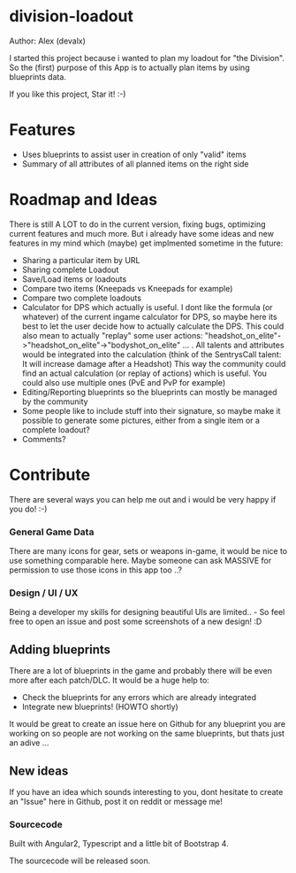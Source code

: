 # division-loadout

Author: Alex (devalx)

I started this project because i wanted to plan my loadout for "the Division". 
So the (first) purpose of this App is to actually plan items by using blueprints data.

If you like this project, Star it! :-)

# Features
- Uses blueprints to assist user in creation of only "valid" items
- Summary of all attributes of all planned items on the right side

# Roadmap and Ideas

There is still A LOT to do in the current version, fixing bugs, optimizing current features and much more.
But i already have some ideas and new features in my mind which (maybe) get implmented sometime in the future:

* Sharing a particular item by URL
* Sharing complete Loadout
* Save/Load items or loadouts
* Compare two items (Kneepads vs Kneepads for example)
* Compare two complete loadouts
* Calculator for DPS which actually is useful. I dont like the formula (or whatever) of the current ingame calculator for DPS, 
so maybe here its best to let the user decide how to actually calculate the DPS. 
This could also mean to actually "replay" some user actions: "headshot_on_elite"->"headshot_on_elite"->"bodyshot_on_elite" ... . 
All talents and attributes would be integrated into the calculation (think of the SentrysCall talent: It will increase damage after a Headshot)
This way the community could find an actual calculation (or replay of actions) which is useful. You could also use multiple ones (PvE and PvP for example)
* Editing/Reporting blueprints so the blueprints can mostly be managed by the community
* Some people like to include stuff into their signature, so maybe make it possible to generate some pictures, either from a single item or a complete loadout?
* Comments?


# Contribute  
There are several ways you can help me out and i would be very happy if you do! :-)

### General Game Data
There are many icons for gear, sets or weapons in-game, it would be nice to use something comparable here. 
Maybe someone can ask MASSIVE for permission to use those icons in this app too ..?

### Design / UI / UX
Being a developer my skills for designing beautiful UIs are limited.. - 
So feel free to open an issue and post some screenshots of a new design! :D

## Adding blueprints
There are a lot of blueprints in the game and probably there will be even more after each patch/DLC.
It would be a huge help to:
* Check the blueprints for any errors which are already integrated
* Integrate new blueprints! (HOWTO shortly)

It would be great to create an issue here on Github for any blueprint you are working on so 
people are not working on the same blueprints, but thats just an adive ...

## New ideas
If you have an idea which sounds interesting to you, dont hesitate to create an "Issue" here in Github, 
post it on reddit or message me! 

### Sourcecode
Built with Angular2, Typescript and a little bit of Bootstrap 4.

The sourcecode will be released soon.

